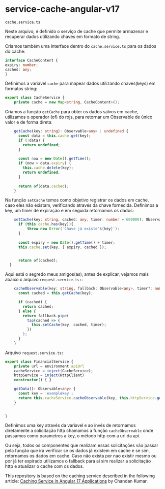 # service-cache-angular-v17


`cache.service.ts`

Neste arquivo, é definido o serviço de cache que permite armazenar e recuperar dados utilizando chaves em formato de string.


Criamos também uma interface dentro do `cache.service.ts` para os dados do cache: 

```typescript
interface CacheContent {
expiry: number;
cached: any;
}
```


Definimos a variavel `cache` para mapear dados utilizando chaves(keys) em formatos string:
```typescript
export class CacheService {
    private cache = new Map<string, CacheContent>();
```


Criamos a função `getCache` para obter os dados salvos em cache, utilizamos o operador (of) do rxjs, para retornar um Observable de único valor e de forma direta:
```typescript
    getCache(key: string): Observable<any> | undefined {
      const data = this.cache.get(key);
      if (!data) {
        return undefined;
      }
    
      const now = new Date().getTime();
      if (now > data.expiry) {
        this.cache.delete(key);
        return undefined;
      }
    
      return of(data.cached);
    }

```

Na função `setCache` temos como objetivo registrar os dados em cache, caso eles não existam, verificando através da chave fornecida. Definimos a key, um timer de expiração e em seguida retornamos os dados:
```typescript
    setCache(key: string, cached: any, timer: number = 600000): Observable<any> {
      if (this.cache.has(key)){
          throw new Error(`Chave já existe'${key}`);
      }
  
      const expiry = new Date().getTime() + timer;
      this.cache.set(key, { expiry, cached });


      return of(cached);
  }
```


Aqui está o segredo meus amigos(as), antes de explicar, vejamos mais abaixo o arquivo `request.service.ts:`:
```typescript
    cacheObservable(key: string, fallback: Observable<any>, timer?: number): Observable<any> {
      const cached = this.getCache(key);

      if (cached) {
        return cached;
      } else {
        return fallback.pipe(
          tap(cached => {
            this.setCache(key, cached, timer);
          })
        );
      }
    }
```



Arquivo `request.service.ts:`
```typescript  
export class FinancialService {
    private url = environment.apiUrl
    cacheService = inject(CacheService);
    httpService = inject(HttpClient)
    constructor() { }

    getData(): Observable<any> {
      const key = 'exemplekey'; 
      return this.cacheService.cacheObservable(key, this.httpService.get<exempleInterface[]>(this.url + 'api').pipe(shareReplay()));
    }
  

}
```


Definimos uma key através da variavel e ao invés de retornamos diretamente a solicitação http chamamos a função `cacheObservable`
onde passamos como parametros a key, o método http com a url da api.

Ou seja, todos os componentes que realizam essas solicitações vão passar pela função que ira verificar se os dados já existem em cache e se sim, retornamos os dados em cache. Caso não exista por nao existir mesmo ou por já ter expirado utilizamos o fallback para ai sim realizar a solicitação http e atualizar o cache com os dados.

This repository is based on the caching service described in the following article: [Caching Service in Angular 17 Applications](https://medium.com/@chandantechie/caching-service-in-angular-17-applications-9ebf5051f997) by Chandan Kumar.

